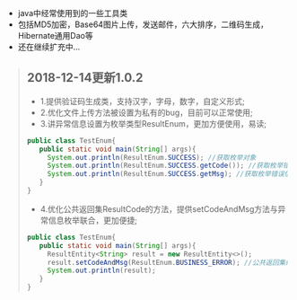 * java中经常使用到的一些工具类
* 包括MD5加密，Base64图片上传，发送邮件，六大排序，二维码生成，Hibernate通用Dao等
* 还在继续扩充中...

>2018-12-14更新1.0.2
>-------------------
>* 1.提供验证码生成类，支持汉字，字母，数字，自定义形式;
>* 2.优化文件上传方法被设置为私有的bug，目前可以正常使用;
>* 3.讲异常信息设置为枚举类型ResultEnum，更加方便使用，易读;
>```java
>public class TestEnum{
>    public static void main(String[] args){
>      System.out.println(ResultEnum.SUCCESS); //获取枚举对象
>      System.out.println(ResultEnum.SUCCESS.getCode()); //获取枚举错误码
>      System.out.println(ResultEnum.SUCCESS.getMsg); //获取枚举错误信息
>    }
>}
>```
>* 4.优化公共返回集ResultCode的方法，提供setCodeAndMsg方法与异常信息枚举联合，更加便捷;
>```java
>public class TestEnum{
>    public static void main(String[] args){
>      ResultEntity<String> result = new ResultEntity<>();
>      result.setCodeAndMsg(ResultEnum.BUSINESS_ERROR); //公共返回集结合枚举类型一起使用
>      System.out.println(result);
>    }
>}
>```
